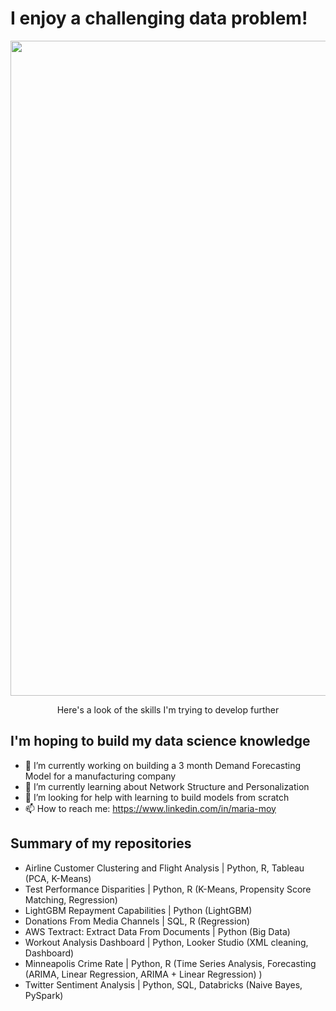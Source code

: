 # I enjoy a challenging data problem!
<p align="center">
  <img width="1048" alt="image" src="https://user-images.githubusercontent.com/125685678/221375931-2be61538-95de-4219-b48a-e7714e5a042e.png">    
</p>  
<p align="center">
  Here's a look of the skills I'm trying to develop further  
  </p>  


## I'm hoping to build my data science knowledge

- 🔭 I’m currently working on building a 3 month Demand Forecasting Model for a manufacturing company
- 🌱 I’m currently learning about Network Structure and Personalization
- 🤔 I’m looking for help with learning to build models from scratch
- 📫 How to reach me: https://www.linkedin.com/in/maria-moy


## Summary of my repositories
- Airline Customer Clustering and Flight Analysis | Python, R, Tableau (PCA, K-Means)
- Test Performance Disparities | Python, R (K-Means, Propensity Score Matching, Regression)
- LightGBM Repayment Capabilities | Python (LightGBM)
- Donations From Media Channels | SQL, R (Regression)
- AWS Textract: Extract Data From Documents | Python (Big Data)
- Workout Analysis Dashboard | Python, Looker Studio (XML cleaning, Dashboard)
- Minneapolis Crime Rate | Python, R (Time Series Analysis, Forecasting (ARIMA, Linear Regression, ARIMA + Linear Regression) )
- Twitter Sentiment Analysis | Python, SQL, Databricks (Naive Bayes, PySpark)
<!--
**MariaInData/MariaInData** is a ✨ _special_ ✨ repository because its `README.md` (this file) appears on your GitHub profile.
